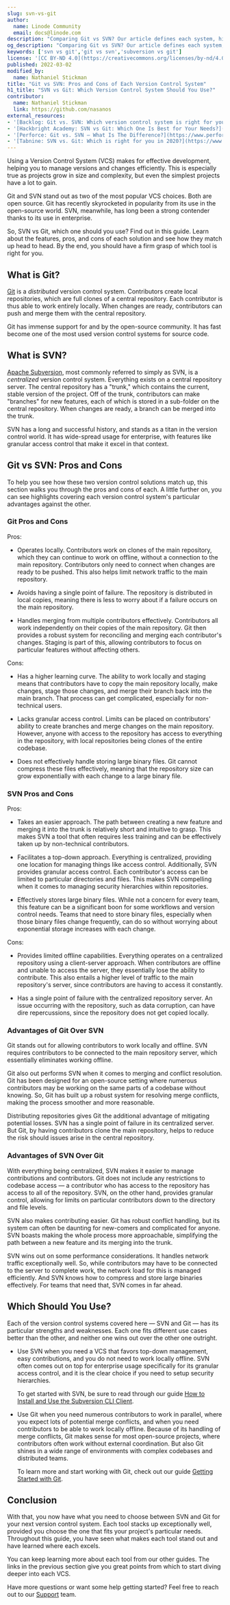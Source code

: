 ```yaml
---
slug: svn-vs-git
author:
  name: Linode Community
  email: docs@linode.com
description: "Comparing Git vs SVN? Our article defines each system, highlights pros and cons, and provides tips regarding which you should use. ✓ Learn more!"
og_description: "Comparing Git vs SVN? Our article defines each system, highlights pros and cons, and provides tips regarding which you should use. ✓ Learn more!"
keywords: ['svn vs git','git vs svn','subversion vs git']
license: '[CC BY-ND 4.0](https://creativecommons.org/licenses/by-nd/4.0)'
published: 2022-03-02
modified_by:
  name: Nathaniel Stickman
title: "Git vs SVN: Pros and Cons of Each Version Control System"
h1_title: "SVN vs Git: Which Version Control System Should You Use?"
contributor:
  name: Nathaniel Stickman
  link: https://github.com/nasanos
external_resources:
- '[Backlog: Git vs. SVN: Which version control system is right for you?](https://backlog.com/blog/git-vs-svn-version-control-system/)'
- '[Hackbright Academy: SVN vs Git: Which One Is Best for Your Needs?](https://blog.hackbrightacademy.com/blog/svn-vs-git/)'
- '[Perforce: Git vs. SVN – What Is The Difference?](https://www.perforce.com/blog/vcs/git-vs-svn-what-difference)'
- '[Tabnine: SVN vs. Git: Which is right for you in 2020?](https://www.tabnine.com/blog/svn-vs-git/)'
---
```


Using a Version Control System (VCS) makes for effective development, helping you to manage versions and changes efficiently. This is especially true as projects grow in size and complexity, but even the simplest projects have a lot to gain.

Git and SVN stand out as two of the most popular VCS choices. Both are open source. Git has recently skyrocketed in popularity from its use in the open-source world. SVN, meanwhile, has long been a strong contender thanks to its use in enterprise.

So, SVN vs Git, which one should you use? Find out in this guide. Learn about the features, pros, and cons of each solution and see how they match up head to head. By the end, you should have a firm grasp of which tool is right for you.

## What is Git?

[Git](https://git-scm.com/) is a *distributed* version control system. Contributors create local repositories, which are full clones of a central repository. Each contributor is thus able to work entirely locally. When changes are ready, contributors can push and merge them with the central repository.

Git has immense support for and by the open-source community. It has fast become one of the most used version control systems for source code.

## What is SVN?

[Apache Subversion](https://subversion.apache.org/), most commonly referred to simply as SVN, is a *centralized* version control system. Everything exists on a central repository server. The central repository has a "trunk," which contains the current, stable version of the project. Off of the trunk, contributors can make "branches" for new features, each of which is stored in a sub-folder on the central repository. When changes are ready, a branch can be merged into the trunk.

SVN has a long and successful history, and stands as a titan in the version control world. It has wide-spread usage for enterprise, with features like granular access control that make it excel in that context.

## Git vs SVN: Pros and Cons

To help you see how these two version control solutions match up, this section walks you through the pros and cons of each. A little further on, you can see highlights covering each version control system's particular advantages against the other.

### Git Pros and Cons

Pros:

- Operates locally. Contributors work on clones of the main repository, which they can continue to work on offline, without a connection to the main repository. Contributors only need to connect when changes are ready to be pushed. This also helps limit network traffic to the main repository.

- Avoids having a single point of failure. The repository is distributed in local copies, meaning there is less to worry about if a failure occurs on the main repository.

- Handles merging from multiple contributors effectively. Contributors all work independently on their copies of the main repository. Git then provides a robust system for reconciling and merging each contributor's changes. Staging is part of this, allowing contributors to focus on particular features without affecting others.

Cons:

- Has a higher learning curve. The ability to work locally and staging means that contributors have to copy the main repository locally, make changes, stage those changes, and merge their branch back into the main branch. That process can get complicated, especially for non-technical users.

- Lacks granular access control. Limits can be placed on contributors' ability to create branches and merge changes on the main repository. However, anyone with access to the repository has access to everything in the repository, with local repositories being clones of the entire codebase.

- Does not effectively handle storing large binary files. Git cannot compress these files effectively, meaning that the repository size can grow exponentially with each change to a large binary file.

### SVN Pros and Cons

Pros:

- Takes an easier approach. The path between creating a new feature and merging it into the trunk is relatively short and intuitive to grasp. This makes SVN a tool that often requires less training and can be effectively taken up by non-technical contributors.

- Facilitates a top-down approach. Everything is centralized, providing one location for managing things like access control. Additionally, SVN provides granular access control. Each contributor's access can be limited to particular directories and files. This makes SVN compelling when it comes to managing security hierarchies within repositories.

- Effectively stores large binary files. While not a concern for every team, this feature can be a significant boon for some workflows and version control needs. Teams that need to store binary files, especially when those binary files change frequently, can do so without worrying about exponential storage increases with each change.

Cons:

- Provides limited offline capabilities. Everything operates on a centralized repository using a client-server approach. When contributors are offline and unable to access the server, they essentially lose the ability to contribute. This also entails a higher level of traffic to the main repository's server, since contributors are having to access it constantly.

- Has a single point of failure with the centralized repository server. An issue occurring with the repository, such as data corruption, can have dire repercussions, since the repository does not get copied locally.

### Advantages of Git Over SVN

Git stands out for allowing contributors to work locally and offline. SVN requires contributors to be connected to the main repository server, which essentially eliminates working offline.

Git also out performs SVN when it comes to merging and conflict resolution. Git has been designed for an open-source setting where numerous contributors may be working on the same parts of a codebase without knowing. So, Git has built up a robust system for resolving merge conflicts, making the process smoother and more reasonable.

Distributing repositories gives Git the additional advantage of mitigating potential losses. SVN has a single point of failure in its centralized server. But Git, by having contributors clone the main repository, helps to reduce the risk should issues arise in the central repository.

### Advantages of SVN Over Git

With everything being centralized, SVN makes it easier to manage contributions and contributors. Git does not include any restrictions to codebase access — a contributor who has access to the repository has access to all of the repository. SVN, on the other hand, provides granular control, allowing for limits on particular contributors down to the directory and file levels.

SVN also makes contributing easier. Git has robust conflict handling, but its system can often be daunting for new-comers and complicated for anyone. SVN boasts making the whole process more approachable, simplifying the path between a new feature and its merging into the trunk.

SVN wins out on some performance considerations. It handles network traffic exceptionally well. So, while contributors may have to be connected to the server to complete work, the network load for this is managed efficiently. And SVN knows how to compress and store large binaries effectively. For teams that need that, SVN comes in far ahead.

## Which Should You Use?

Each of the version control systems covered here — SVN and Git — has its particular strengths and weaknesses. Each one fits different use cases better than the other, and neither one wins out over the other one outright.

- Use SVN when you need a VCS that favors top-down management, easy contributions, and you do not need to work locally offline. SVN often comes out on top for enterprise usage specifically for its granular access control, and it is the clear choice if you need to setup security hierarchies.

    To get started with SVN, be sure to read through our guide [How to Install and Use the Subversion CLI Client](/docs/guides/subversion-svn-tutorial/).

- Use Git when you need numerous contributors to work in parallel, where you expect lots of potential merge conflicts, and when you need contributors to be able to work locally offline. Because of its handling of merge conflicts, Git makes sense for most open-source projects, where contributors often work without external coordination. But also Git shines in a wide range of environments with complex codebases and distributed teams.

    To learn more and start working with Git, check out our guide [Getting Started with Git](/docs/guides/how-to-configure-git/).

## Conclusion

With that, you now have what you need to choose between SVN and Git for your next version control system. Each tool stacks up exceptionally well, provided you choose the one that fits your project's particular needs. Throughout this guide, you have seen what makes each tool stand out and have learned where each excels.

You can keep learning more about each tool from our other guides. The links in the previous section give you great points from which to start diving deeper into each VCS.

Have more questions or want some help getting started? Feel free to reach out to our [Support](https://www.linode.com/support/) team.
